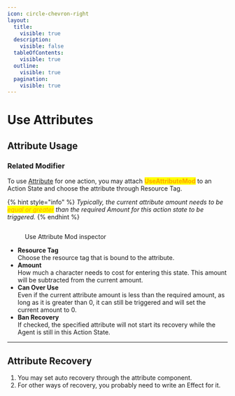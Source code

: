 ```yaml
---
icon: circle-chevron-right
layout:
  title:
    visible: true
  description:
    visible: false
  tableOfContents:
    visible: true
  outline:
    visible: true
  pagination:
    visible: true
---
```


# Use Attributes

## Attribute Usage

### Related Modifier

To use [Attribute](../documentation/attribute.md) for one action, you may attach <mark style="color:orange;">**UseAttributeMod**</mark> to an Action State and choose the attribute through Resource Tag.&#x20;

{% hint style="info" %}
_Typically, the current attribute amount needs to be <mark style="color:orange;">equal or greater</mark> than the required Amount for this action state to be triggered._
{% endhint %}

<figure><img src="https://lh7-rt.googleusercontent.com/docsz/AD_4nXdjSOhcEbCz24BktSGry0h0TY48pv3zY-ASBryxki_D79F2hu6VlkxLRW5NF8Nde-6Bx9Pyt4jVS1HYNkI2GUamX4Uw8jQ2G1p0kA6NTiZmW0Ax0ZSJXVTun1OSsSseDp-BlZ4jNn3kz56F2_5lB1ivtVD9?key=Rv96SXV0rCMH8N9lwXnGWw" alt=""><figcaption><p>Use Attribute Mod inspector</p></figcaption></figure>

* **Resource Tag**\
  Choose the resource tag that is bound to the attribute.
* **Amount**\
  How much a character needs to cost for entering this state. This amount will be subtracted from the current amount.
* **Can Over Use**\
  Even if the current attribute amount is less than the required amount, as long as it is greater than 0, it can still be triggered and will set the current amount to 0.
* **Ban Recovery**\
  If checked, the specified attribute will not start its recovery while the Agent is still in this Action State.

***

## Attribute Recovery

1. You may set auto recovery through the attribute component.
2. For other ways of recovery, you probably need to write an Effect for it.
